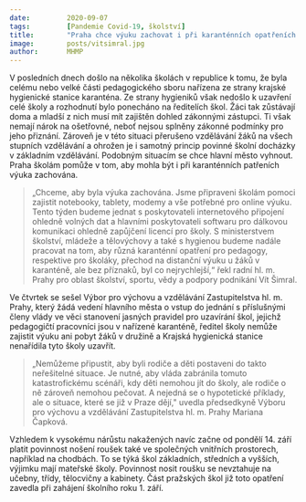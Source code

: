```yaml
---
date:         2020-09-07
tags:         [Pandemie Covid-19, školství]
title:        "Praha chce výuku zachovat i při karanténních opatřeních. Školám v této situaci pomůže"
image: 	      posts/vitsimral.jpg
author:       MHMP
---
```


V posledních dnech došlo na několika školách v republice k tomu, že byla celému nebo velké části pedagogického sboru nařízena ze strany krajské hygienické stanice karanténa. Ze strany hygieniků však nedošlo k uzavření celé školy a rozhodnutí bylo ponecháno na ředitelích škol. Žáci tak zůstávají doma a mladší z nich musí mít zajištěn dohled zákonnými zástupci. Ti však nemají nárok na ošetřovné, neboť nejsou splněny zákonné podmínky pro jeho přiznání. Zároveň je v této situaci přerušeno vzdělávání žáků na všech stupních vzdělávání a ohrožen je i samotný princip povinné školní docházky v základním vzdělávání. Podobným situacím se chce hlavní město vyhnout. Praha školám pomůže v tom, aby mohla být i při karanténních patřeních výuka zachována.

> „Chceme, aby byla výuka zachována. Jsme připraveni školám pomoci zajistit notebooky, tablety, modemy a vše potřebné pro online výuku. Tento týden budeme jednat s poskytovateli internetového připojení ohledně volných dat a hlavními poskytovateli softwaru pro dálkovou komunikaci ohledně zapůjčení licencí pro školy. S ministerstvem školství, mládeže a tělovýchovy a také s hygienou budeme nadále pracovat na tom, aby různá karanténní opatření pro pedagogy, respektive pro školáky, přechod na distanční výuku u žáků v karanténě, ale bez příznaků, byl co nejrychlejší,“ řekl radní hl. m. Prahy pro oblast školství, sportu, vědy a podpory podnikání Vít Šimral.

Ve čtvrtek se sešel Výbor pro výchovu a vzdělávání Zastupitelstva hl. m. Prahy, který žádá vedení hlavního města o vstup do jednání s příslušnými členy vlády ve věci stanovení jasných pravidel pro uzavírání škol, jejichž pedagogičtí pracovníci jsou v nařízené karanténě, ředitel školy nemůže zajistit výuku ani pobyt žáků v družině a Krajská hygienická stanice nenařídila tyto školy uzavřít.

> „Nemůžeme připustit, aby byli rodiče a děti postaveni do takto neřešitelné situace. Je nutné, aby vláda zabránila tomuto katastrofickému scénáři, kdy děti nemohou jít do školy, ale rodiče o ně zároveň nemohou pečovat. A nejedná se o hypotetické příklady, ale o situace, které se již v Praze dějí," uvedla předsedkyně Výboru pro výchovu a vzdělávání Zastupitelstva hl. m. Prahy Mariana Čapková.

Vzhledem k vysokému nárůstu nakažených navíc začne od pondělí 14. září platit povinnost nošení roušek také ve společných vnitřních prostorech, například na chodbách. To se týká škol základních, středních a vyšších, výjimku mají mateřské školy. Povinnost nosit roušku se nevztahuje na učebny, třídy, tělocvičny a kabinety. Část pražských škol již toto opatření zavedla při zahájení školního roku 1. září.
